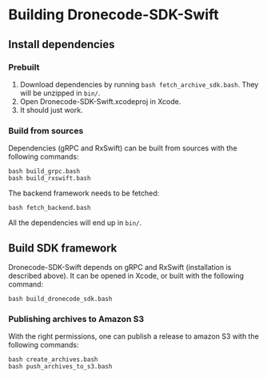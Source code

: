 # Building Dronecode-SDK-Swift

## Install dependencies

### Prebuilt

1. Download dependencies by running `bash fetch_archive_sdk.bash`. They will be unzipped in `bin/`.
2. Open Dronecode-SDK-Swift.xcodeproj in Xcode.
3. It should just work.

### Build from sources

Dependencies (gRPC and RxSwift) can be built from sources with the following commands:

```
bash build_grpc.bash
bash build_rxswift.bash
```

The backend framework needs to be fetched:

```
bash fetch_backend.bash
```

All the dependencies will end up in `bin/`.

## Build SDK framework

Dronecode-SDK-Swift depends on gRPC and RxSwift (installation is described above).  It can be opened in Xcode, or built with the following command:

```
bash build_dronecode_sdk.bash
```

### Publishing archives to Amazon S3

With the right permissions, one can publish a release to amazon S3 with the following commands:

```
bash create_archives.bash
bash push_archives_to_s3.bash
```
